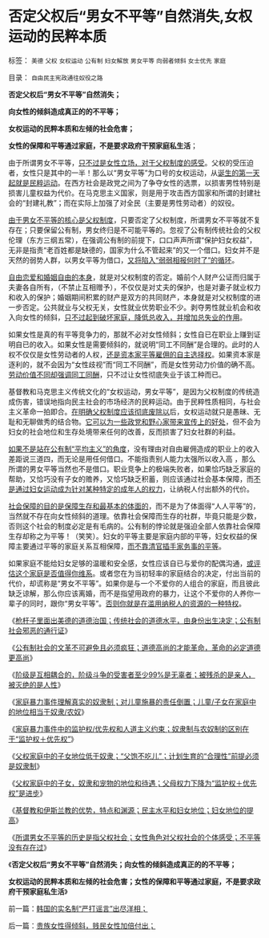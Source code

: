 # 否定父权后“男女不平等”自然消失,女权运动的民粹本质

标签： `美德` `父权` `女权运动` `公有制` `妇女解放` `男女平等` `向弱者倾斜` `女士优先` `家庭` 

目录： `自由民主宪政通往奴役之路`

**否定父权后“男女不平等”自然消失；**

**向女性的倾斜造成真正的的不平等；**

**女权运动的民粹本质和左倾的社会危害；**

**女性的保障和平等通过家庭，不是要求政府干预家庭私生活**；

由于所谓男女不平等，[只不过是女性立场，对于父权制度的感受](../../../2012/4/13/“男女不平等”没有真实存在过.md)。父权的受压迫者，女性只是其中的一半！那么以“男女平等”为口号的女权运动，从[诞生的第一天起就是民粹运动](../../../2011/3/11/被民粹运动阻断的资本主义进程.md)。在西方社会是政党之间为了争夺女性的选票，以损害男性特别是损害儿童权益为代价。在马克思主义国家，则是用于攻击西方国家和所谓的封建社会的“封建礼教”；而在实际上加强了对全民（主要是男性劳动者）的奴役。

[由于男女不平等的核心是父权制度](../../../2012/4/11/父权家庭中的子女地位低于奴隶.md)，只要否定了父权制度，所谓男女不平等就不复存在；只要保留公有制，男女终归是不可能平等的。忽视了公有制传统社会的父权伦理（东方三纲五常），在强调公有制的前提下，口口声声所谓“保护妇女权益”，无非是指责“老百姓都是缺德的，国家为什么不管起来”的又一个借口。妇女并不是天然的弱势人群，以男女平等为借口，[又将陷入“弱弱相报何时了”的循环](../../../2009/9/3/穷穷相报何时了！弱者知多少！.md)。

[自由恋爱和婚姻自由的本身](../../../2009/2/28/自由恋爱和社团自治.md)，就是对父权制度的否定。婚前个人财产公证而归属于夫妻各自所有，（不禁止互相赠予），不仅仅是对丈夫的保护，也是对妻子就业权力和收入的保护；婚姻期间积累的财产是双方的共同财产，本身就是对父权制度的进一步否定。公共就业与父权无关，女性就业优势职业不少。剥夺男性就业机会和收入向女性的倾斜，[只不过起到破坏家庭，降低总收入，并增加总失业的作用](../../../2011/6/29/基督教的女权运动愚昧落后.md)。

如果女性是真的有平等竞争力的，那就不必对女性倾斜；女性自已在职业上赚到证明自已的收入。如果女性是需要倾斜的，就说明“同工不同酬”是合理的。此时的人权不仅仅是女性劳动者的人权，[还是资本家平等雇佣的自主选择权](../../../2011/6/30/男女平等和女权运动鼓吹的不平等.md)。如果资本家是逐利的，就不会因为“女性歧视”而“同工不同酬”，而是女性劳动力价值的确不高。[劳动价值不同却强调同工同酬](../../../2011/6/30/民粹运动是社会进步的动力吗？.md)，只不过让女性彻底失业于该工种而已。

基督教和马克思主义传统文化的“女权运动，男女平等”，是因为父权制度的传统造成伤害，错误地指向民主社会的市场经济的民粹运动。由于民粹性质相同，与社会主义革命一拍即合。[在明确父权制度应该彻底废除以](../../../2012/4/11/通过家庭暴力理解历史中的奴隶制.md)后，女权运动就只是愚昧、无耻和无聊做秀的结合物。[它可以为一些政党和野心家带来宣传上的好处](../../../2011/11/15/西方“主动进攻”利好马克思主义运动.md)，但不会为妇女的社会地位和生存处境带来任何的改善，反而损害了妇女社群的利益。

[如果不是站在公有制“平均主义”的角度](../../../2010/12/29/美国的社会保障和平均主义和民粹.md)，没有理由对自由雇佣造成的职业上的收入差距说三道四，而无论是用任何借口。不能指责别人能力太强所以收入高
，那么所谓的男女平等当然也不是借口。职业竞争上的极端失败者，如果恰巧缺乏家庭的帮助，又恰巧没有子女的赡养，又恰巧缺乏积蓄，则应该通过社会基本保障，而[不是通过妇女运动成为针对某种特定的成年人的权力](../../../2011/6/30/民粹不是造就小范围的特权，就是得不偿失.md)，让纳税人付出额外的代价。

[社会保障的目的是保障生存和最基本的体面的](../../../2009/2/26/社会保障有三个原则一种义务.md)，而不是为了体面得“人人平等”的，当然就不存在向女性倾斜的道理。依靠社会保障而生存的社群，毕竟只能是少数，否则这个社会的制度必定是有毛病的。公有制的悖论就是强迫全部人依靠社会保障生存却称之为平等！（笑笑）。妇女的平等主要是家庭内部的平等，妇女权益的保障主要通过平等的家庭关系互相保障，[而不靠清官插手家务事的平等](../../../2011/8/15/胡乱批评政府的国民劣根性.md)。

如果家庭不能给妇女足够的温暖和安全感，女性应该自已与爱你的配偶沟通，[或评估这个家庭是否值得你维系](../../../2012/1/30/传统国家的存在意义就是社会保障，国家－家族－家庭保障体系.md)。或者您在为当初轻率的家庭结合的决定，付出当前的代价，却谎称是“男女不平等”。如果你是与一个不爱你的人组合的家庭，而且彼此缺乏谅解，那么你应该离婚，而不是指望用政府的暴力，让这个不爱你的人养你一辈子的同时，跟你“男女平等”。[否则你就是在滥用纳税人的资源的一种特权](../../../2011/6/30/男女平等和女权运动鼓吹的不平等.md)。

《[枪杆子里面出美德的道德治国；传统社会的道德水平，由身份出生决定；公有制社会邪恶的通行证](../../../2012/4/9/公有制社会的道德层次由身份决定.md)》

《[公有制社会的文革不可避免且必须疯狂；道德高尚的才能革命，革命的必定道德更高尚](../../../2012/4/9/文革为什么难以避免而且必须疯狂？.md)》

《[阶级是互相耦合的，阶级斗争的受害者至少99%是无辜者；被残杀的是亲人，被灭绝的是人性](../../../2012/4/9/被残杀的亲人，被灭绝的人性.md)》

《[家庭暴力事件理解真实的奴隶制；对儿童施暴的责任倒置；儿童/子女在家庭中的地位相当于奴隶/农奴](../../../2012/4/11/通过家庭暴力理解历史中的奴隶制.md)》

《[家庭暴力事件中的监护权/优先权和人道主义约束；奴隶制与农奴制的区别在于“监护权＋优先权”](../../../2012/4/11/通过家庭暴力理解历史中的奴隶制.md)》

《[父权家庭中的子女地位低于奴隶；“父饱不吃儿”；计划生育的“合理性”前提必须是奴隶制](../../../2012/4/11/父权家庭中的子女地位低于奴隶.md)》

《[父权家庭中的子女，奴隶和宠物的地位和待遇；父母权力下降为“监护权＋优先权”是进步](../../../2012/4/13/父权家庭中的子女，奴隶和宠物的地位和待遇；.md)》

《[基督教和伊斯兰教的优势，特点和渊源；民主水平和妇女地位；妇女地位的提高](../../../2012/4/13/基督教和伊斯兰教的民主水平和妇女地位.md)》

《[所谓男女不平等的历史是指父权社会；女性角色对父权社会的个体感受；不平等没有存在过](../../../2012/4/13/“男女不平等”没有真实存在过.md)》

《**否定父权后“男女不平等”自然消失；向女性的倾斜造成真正的的不平等；**

**女权运动的民粹本质和左倾的社会危害；女性的保障和平等通过家庭，不是要求政府干预家庭私生活**》





前一篇：[韩国的实名制“严打谣言”出尽洋相；](../../../2012/4/13/韩国的实名制“严打谣言”出尽洋相；.md)

后一篇：[贵族女性得倾斜，贱民女性加倍付出；](../../../2012/4/14/贵族女性得倾斜，贱民女性加倍付出；.md)